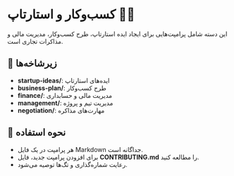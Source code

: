 # کسب‌وکار و استارتاپ 💼🚀

این دسته شامل پرامپت‌هایی برای ایجاد ایده استارتاپ، طرح کسب‌وکار، مدیریت مالی و مذاکرات تجاری است.

## 📂 زیرشاخه‌ها

- **startup-ideas/**: ایده‌های استارتاپ  
- **business-plan/**: طرح کسب‌وکار  
- **finance/**: مدیریت مالی و حسابداری  
- **management/**: مدیریت تیم و پروژه  
- **negotiation/**: مهارت‌های مذاکره  

## 🚀 نحوه استفاده

- هر پرامپت در یک فایل Markdown جداگانه است.  
- برای افزودن پرامپت جدید، فایل **CONTRIBUTING.md** را مطالعه کنید.  
- رعایت شماره‌گذاری و تگ‌ها توصیه می‌شود.
